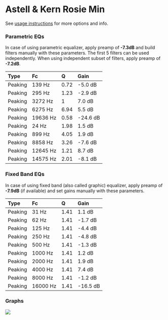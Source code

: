 # Astell & Kern Rosie Min
See [usage instructions](https://github.com/jaakkopasanen/AutoEq#usage) for more options and info.

### Parametric EQs
In case of using parametric equalizer, apply preamp of **-7.3dB** and build filters manually
with these parameters. The first 5 filters can be used independently.
When using independent subset of filters, apply preamp of **-7.2dB**.

| Type    | Fc       |    Q | Gain     |
|:--------|:---------|:-----|:---------|
| Peaking | 139 Hz   | 0.72 | -5.0 dB  |
| Peaking | 295 Hz   | 1.23 | -2.9 dB  |
| Peaking | 3272 Hz  | 1    | 7.0 dB   |
| Peaking | 6275 Hz  | 6.94 | 5.5 dB   |
| Peaking | 19636 Hz | 0.58 | -24.6 dB |
| Peaking | 24 Hz    | 1.98 | 1.5 dB   |
| Peaking | 899 Hz   | 4.05 | 1.9 dB   |
| Peaking | 8858 Hz  | 3.26 | -7.6 dB  |
| Peaking | 12645 Hz | 1.21 | 8.7 dB   |
| Peaking | 14575 Hz | 2.01 | -8.1 dB  |

### Fixed Band EQs
In case of using fixed band (also called graphic) equalizer, apply preamp of **-7.9dB**
(if available) and set gains manually with these parameters.

| Type    | Fc       |    Q | Gain     |
|:--------|:---------|:-----|:---------|
| Peaking | 31 Hz    | 1.41 | 1.1 dB   |
| Peaking | 62 Hz    | 1.41 | -1.7 dB  |
| Peaking | 125 Hz   | 1.41 | -4.4 dB  |
| Peaking | 250 Hz   | 1.41 | -4.8 dB  |
| Peaking | 500 Hz   | 1.41 | -1.3 dB  |
| Peaking | 1000 Hz  | 1.41 | 1.2 dB   |
| Peaking | 2000 Hz  | 1.41 | 1.9 dB   |
| Peaking | 4000 Hz  | 1.41 | 7.4 dB   |
| Peaking | 8000 Hz  | 1.41 | -1.2 dB  |
| Peaking | 16000 Hz | 1.41 | -16.5 dB |

### Graphs
![](https://raw.githubusercontent.com/jaakkopasanen/AutoEq/master/results/crinacle/harman_in-ear_2017-1/Astell%20&%20Kern%20Rosie%20Min/Astell%20&%20Kern%20Rosie%20Min.png)